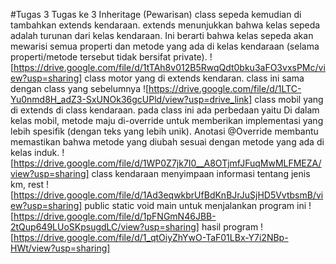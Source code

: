 #Tugas 3 
Tugas ke 3 Inheritage (Pewarisan)
class sepeda kemudian di tambahkan extends kendaraan. extends menunjukkan bahwa kelas sepeda adalah turunan dari kelas kendaraan. Ini berarti bahwa kelas sepeda akan mewarisi semua properti dan metode yang ada di kelas kendaraan (selama properti/metode tersebut tidak bersifat private).
![https://drive.google.com/file/d/1tTAh8v012B5RwqQdt0bku3aFO3vxsPMc/view?usp=sharing]
class motor yang di extends kendaran. class ini sama dengan class yang sebelumnya 
![https://drive.google.com/file/d/1LTC-Yu0nmd8H_adZ3-SxUNOk36gcUPld/view?usp=drive_link]
class mobil yang di extends di class kendaraan. pada class ini ada perbedaan yaitu Di dalam kelas mobil, metode maju di-override untuk memberikan implementasi yang lebih spesifik (dengan teks yang lebih unik). Anotasi @Override membantu memastikan bahwa metode yang diubah sesuai dengan metode yang ada di kelas induk.
![https://drive.google.com/file/d/1WP0Z7jk7I0__A8OTjmfJFuqMwMLFMEZA/view?usp=sharing]
class kendaraan menyimpaan informasi tentang jenis km, rest
![https://drive.google.com/file/d/1Ad3eqwkbrUfBdKnBJrJuSjHD5VvtbsmB/view?usp=sharing]
public static void main untuk menjalankan program ini 
![https://drive.google.com/file/d/1pFNGmN46JBB-2tQup649LUoSKpsugdLC/view?usp=sharing]
hasil program 
![https://drive.google.com/file/d/1_qtOiyZhYwO-TaF01LBx-Y7i2NBp-HWt/view?usp=sharing]
